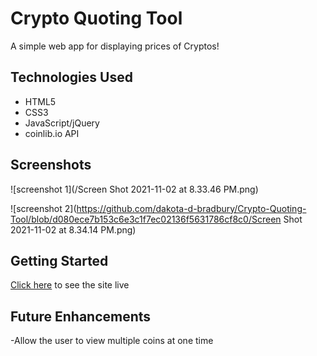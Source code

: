 # Crypto Quoting Tool
A simple web app for displaying prices of Cryptos!

## Technologies Used

- HTML5
- CSS3
- JavaScript/jQuery
- coinlib.io API

## Screenshots

![screenshot 1](/Screen Shot 2021-11-02 at 8.33.46 PM.png)

![screenshot 2](https://github.com/dakota-d-bradbury/Crypto-Quoting-Tool/blob/d080ece7b153c6e3c1f7ec02136f5631786cf8c0/Screen Shot 2021-11-02 at 8.34.14 PM.png)

## Getting Started

[Click here](https://crypo-quoter.netlify.app/) to see the site live

## Future Enhancements

-Allow the user to view multiple coins at one time
